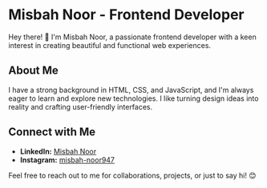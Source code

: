 # Misbah Noor - Frontend Developer

Hey there! 👋 I'm Misbah Noor, a passionate frontend developer with a keen interest in creating beautiful and functional web experiences.

## About Me

I have a strong background in HTML, CSS, and JavaScript, and I'm always eager to learn and explore new technologies. I like turning design ideas into reality and crafting user-friendly interfaces.

## Connect with Me

- **LinkedIn:** [Misbah Noor](https://www.linkedin.com/in/misbah-noor-979a3128a/)
- **Instagram:** [misbah-noor947](https://www.instagram.com/misbah-noor947)

Feel free to reach out to me for collaborations, projects, or just to say hi! 😊

